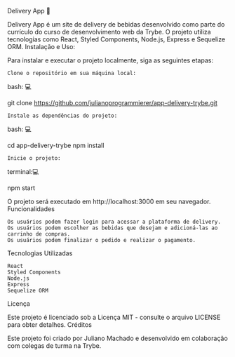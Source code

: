 Delivery App :beer:


Delivery App é um site de delivery de bebidas desenvolvido como parte do currículo do curso de desenvolvimento web da Trybe. O projeto utiliza tecnologias como React, Styled Components, Node.js, Express e Sequelize ORM.
Instalação e Uso:

Para instalar e executar o projeto localmente, siga as seguintes etapas:

    Clone o repositório em sua máquina local:

bash: :computer:

git clone https://github.com/julianoprogrammierer/app-delivery-trybe.git

    Instale as dependências do projeto:

bash: :computer:

cd app-delivery-trybe
npm install

    Inicie o projeto:

terminal::computer:

npm start

O projeto será executado em http://localhost:3000 em seu navegador.
Funcionalidades

    Os usuários podem fazer login para acessar a plataforma de delivery.
    Os usuários podem escolher as bebidas que desejam e adicioná-las ao carrinho de compras.
    Os usuários podem finalizar o pedido e realizar o pagamento.

Tecnologias Utilizadas

    React
    Styled Components
    Node.js
    Express
    Sequelize ORM

Licença

Este projeto é licenciado sob a Licença MIT - consulte o arquivo LICENSE para obter detalhes.
Créditos

Este projeto foi criado por Juliano Machado e desenvolvido em colaboração com colegas de turma na Trybe.
